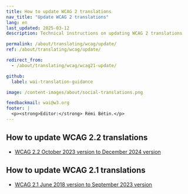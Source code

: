 ```yaml
---
title: How to update WCAG 2 translations
nav_title: "Update WCAG 2 translations"
lang: en
last_updated: 2025-03-12
description: Technical instructions on updating WCAG 2 translations

permalink: /about/translating/wcag/update/
ref: /about/translating/wcag/update/

redirect_from:
  - /about/translating/wcag/wcag21-update/

github:
  label: wai-translation-guidance

image: /content-images/about/social-translations.png

feedbackmail: wai@w3.org
footer: |
  <p><strong>Editor:</strong> Rémi Bétin.</p>
---
```


## How to update WCAG 2.2 translations

- [WCAG 2.2 October 2023 version to December 2024 version](/about/translating/wcag/update/wcag22-20231005/)

## How to update WCAG 2.1 translations

- [WCAG 2.1 June 2018 version to September 2023 version](/about/translating/wcag/update/wcag21-20180605/)